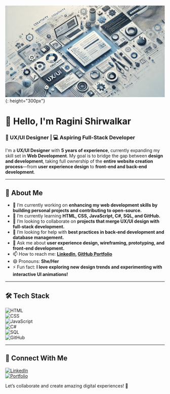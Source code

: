 ![UX UI Designer/ Website Developer](https://raw.githubusercontent.com/RaginiS19/RaginiS19/main/UX%20UI%20Designer%3AWeb%20Developer.png){: height="300px"}

# 👋 Hello, I'm Ragini Shirwalkar  

### 🎨 UX/UI Designer | 💻 Aspiring Full-Stack Developer  

I'm a **UX/UI Designer** with **5 years of experience**, currently expanding my skill set in **Web Development**. My goal is to bridge the gap between **design and development**, taking full ownership of the **entire website creation process**—from **user experience design** to **front-end and back-end development**.  

---

## 🚀 About Me  
- 🔭 I’m currently working on **enhancing my web development skills by building personal projects and contributing to open-source.**  
- 🌱 I’m currently learning **HTML, CSS, JavaScript, C#, SQL, and GitHub.**  
- 👯 I’m looking to collaborate on **projects that merge UX/UI design with full-stack development.**  
- 🤔 I’m looking for help with **best practices in back-end development and database management.**  
- 💬 Ask me about **user experience design, wireframing, prototyping, and front-end development.**  
- 📫 How to reach me: **[LinkedIn](https://www.linkedin.com/in/raginishirwalkar/), [GitHub Portfolio](https://raginis19.github.io)**  
- 😄 Pronouns: **She/Her**  
- ⚡ Fun fact: **I love exploring new design trends and experimenting with interactive UI animations!**  

---

## 🛠 Tech Stack  
![HTML](https://img.shields.io/badge/HTML-E34F26?style=flat&logo=html5&logoColor=white)  
![CSS](https://img.shields.io/badge/CSS-1572B6?style=flat&logo=css3&logoColor=white)  
![JavaScript](https://img.shields.io/badge/JavaScript-F7DF1E?style=flat&logo=javascript&logoColor=black)  
![C#](https://img.shields.io/badge/C%23-239120?style=flat&logo=csharp&logoColor=white)  
![SQL](https://img.shields.io/badge/SQL-4479A1?style=flat&logo=postgresql&logoColor=white)  
![GitHub](https://img.shields.io/badge/GitHub-181717?style=flat&logo=github&logoColor=white)  

---

## 📡 Connect With Me  
[![LinkedIn](https://img.shields.io/badge/LinkedIn-Profile-blue?logo=linkedin)](https://www.linkedin.com/in/raginishirwalkar/)  
[![Portfolio](https://img.shields.io/badge/Portfolio-Website-orange)](https://raginis19.github.io)  

Let’s collaborate and create amazing digital experiences! 🚀  


<!--
**RaginiS19/RaginiS19** is a ✨ _special_ ✨ repository because its `README.md` (this file) appears on your GitHub profile.

Here are some ideas to get you started:

- 🔭 I’m currently working on ...
- 🌱 I’m currently learning ...
- 👯 I’m looking to collaborate on ...
- 🤔 I’m looking for help with ...
- 💬 Ask me about ...
- 📫 How to reach me: ...
- 😄 Pronouns: ...
- ⚡ Fun fact: ...
-->
